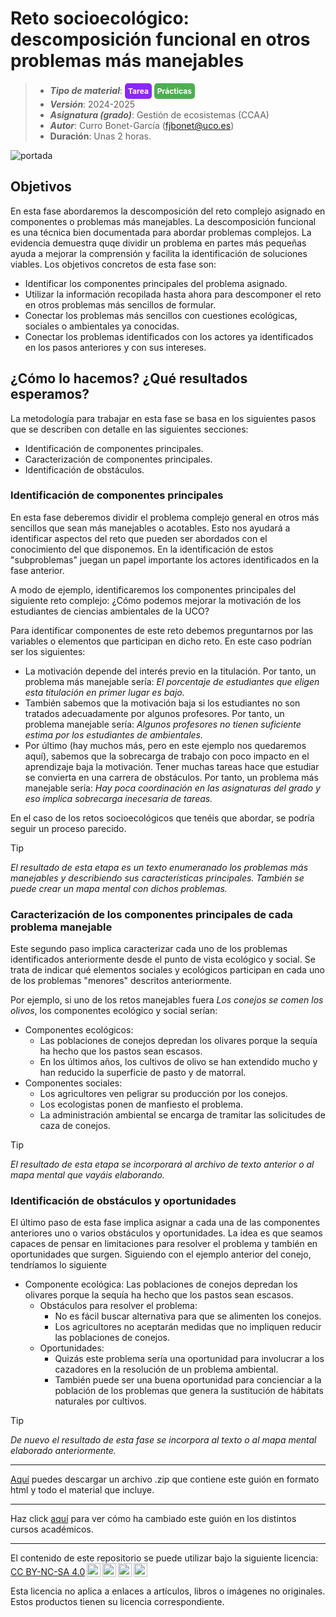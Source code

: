 #  Reto socioecológico: descomposición funcional en otros problemas más manejables

> + **_Tipo de material_**: <span style="display: inline-block; font-size: 12px; color: white; background-color: #8D26F5; border-radius: 5px; padding: 5px; font-weight: bold;"> Tarea</span> <span style="display: inline-block; font-size: 12px; color: white; background-color: #4caf50; border-radius: 5px; padding: 5px; font-weight: bold;"> Prácticas</span>
> + **_Versión_**: 2024-2025
> + **_Asignatura (grado)_**: Gestión de ecosistemas (CCAA)
> + **_Autor_**: Curro Bonet-García (fjbonet@uco.es)
> + **Duración**: Unas 2 horas.

![portada](https://raw.githubusercontent.com/aprendiendo-cosas/P_descomposicion_reto_gesteco_ccaa/regs/tags/2024_2025/imagenes/portada.png)



## Objetivos 

En esta fase abordaremos la descomposición del reto complejo asignado en componentes o problemas más manejables. La descomposición funcional es una técnica bien documentada para abordar problemas complejos. La evidencia demuestra quqe dividir un problema en partes más pequeñas ayuda a mejorar la comprensión y facilita la identificación de soluciones viables. Los objetivos concretos de esta fase son:

- Identificar los componentes principales del problema asignado.
- Utilizar la información recopilada hasta ahora para descomponer el reto en otros problemas más sencillos de formular.
- Conectar los problemas más sencillos con cuestiones ecológicas, sociales o ambientales ya conocidas. 
- Conectar los problemas identificados con los actores ya identificados en los pasos anteriores y con sus intereses.



## ¿Cómo lo hacemos? ¿Qué resultados esperamos?
La metodología para trabajar en esta fase se basa en los siguientes pasos que se describen con detalle en las siguientes secciones:

+ Identificación de componentes principales.
+ Caracterización de componentes principales.
+ Identificación de obstáculos.

### Identificación de componentes principales

En esta fase deberemos dividir el problema complejo general en otros más sencillos que sean más manejables o acotables. Esto nos ayudará a identificar aspectos del reto que pueden ser abordados con el conocimiento del que disponemos. En la identificación de estos "subproblemas" juegan un papel importante los actores identificados en la fase anterior.

A modo de ejemplo, identificaremos los componentes principales del siguiente reto complejo: ¿Cómo podemos mejorar la motivación de los estudiantes de ciencias ambientales de la UCO? 

Para identificar componentes de este reto debemos preguntarnos por las variables o elementos que participan en dicho reto. En este caso podrían ser los siguientes:

- La motivación depende del interés previo en la titulación. Por tanto, un problema más manejable sería: *El porcentaje de estudiantes que eligen esta titulación en primer lugar es bajo.*
- También sabemos que la motivación baja si los estudiantes no son tratados adecuadamente por algunos profesores. Por tanto, un problema manejable sería: *Algunos profesores no tienen suficiente estima por los estudiantes de ambientales.*
- Por último (hay muchos más, pero en este ejemplo nos quedaremos aquí), sabemos que la sobrecarga de trabajo con poco impacto en el aprendizaje baja la motivación. Tener muchas tareas hace que estudiar se convierta en una carrera de obstáculos. Por tanto, un problema más manejable sería: *Hay poca coordinación en las asignaturas del grado y eso implica sobrecarga inecesaria de tareas.* 

En el caso de los retos socioecológicos que tenéis que abordar, se podría seguir un proceso parecido.


> [!TIP] 
> *El resultado de esta etapa es un texto enumeranado los problemas más manejables y describiendo sus características principales. También se puede crear un mapa mental con dichos problemas.*



### Caracterización de los componentes principales de cada problema manejable

Este segundo paso implica caracterizar cada uno de los problemas identificados anteriormente desde el punto de vista ecológico y social. Se trata de indicar qué elementos sociales y ecológicos participan en cada uno de los problemas "menores" descritos anteriormente.

Por ejemplo, si uno de los retos manejables fuera *Los conejos se comen los olivos*, los componentes ecológico y social serían:

+ Componentes ecológicos:
  + Las poblaciones de conejos depredan los olivares porque la sequía ha hecho que los pastos sean escasos.
  + En los últimos años, los cultivos de olivo se han extendido mucho y han reducido la superficie de pasto y de matorral.
+ Componentes sociales:
  + Los agricultores ven peligrar su producción por los conejos. 
  + Los ecologistas ponen de manfiesto el problema.
  + La administración ambiental se encarga de tramitar las solicitudes de caza de conejos.



> [!TIP] 
> *El resultado de esta etapa se incorporará al archivo de texto anterior o al mapa mental que vayáis elaborando.*



### Identificación de obstáculos y oportunidades

El último paso de esta fase implica asignar a cada una de las componentes anteriores uno o varios obstáculos y oportunidades. La idea es que seamos capaces de pensar en limitaciones para resolver el problema y también en oportunidades que surgen. Siguiendo con el ejemplo anterior del conejo, tendríamos lo siguiente

- Componente ecológica: Las poblaciones de conejos depredan los olivares porque la sequía ha hecho que los pastos sean escasos.
  - Obstáculos para resolver el problema:
    - No es fácil buscar alternativa para que se alimenten los conejos.
    - Los agricultores no aceptarán medidas que no impliquen reducir las poblaciones de conejos.
  - Oportunidades:
    - Quizás este problema sería una oportunidad para involucrar a los cazadores en la resolución de un problema ambiental.
    - También puede ser una buena oportunidad para concienciar a la población de los problemas que genera la sustitución de hábitats naturales por cultivos.


> [!TIP] 
> *De nuevo el resultado de esta fase se incorpora al texto o al mapa mental elaborado anteriormente.*







****

[Aquí](https://github.com/aprendiendo-cosas/P_descomposicion_reto_gesteco_ccaa/archive/refs/tags/2024_2025.zip) puedes descargar un archivo .zip que contiene este guión en formato html y todo el material que incluye.

****
Haz click [aquí](https://github.com/aprendiendo-cosas/P_descomposicion_reto_gesteco_ccaa/releases) para ver cómo ha cambiado este guión en los distintos cursos académicos.

****
 <p xmlns:cc="http://creativecommons.org/ns#" >El contenido de este repositorio se puede utilizar bajo la siguiente licencia:  <a  href="https://creativecommons.org/licenses/by-nc-sa/4.0/?ref=chooser-v1"  target="_blank" rel="license noopener noreferrer"  style="display:inline-block;">CC BY-NC-SA 4.0<img  style="height:22px!important;margin-left:3px;vertical-align:text-bottom;"   src="https://mirrors.creativecommons.org/presskit/icons/cc.svg?ref=chooser-v1"  alt=""><img  style="height:22px!important;margin-left:3px;vertical-align:text-bottom;"   src="https://mirrors.creativecommons.org/presskit/icons/by.svg?ref=chooser-v1"  alt=""><img  style="height:22px!important;margin-left:3px;vertical-align:text-bottom;"   src="https://mirrors.creativecommons.org/presskit/icons/nc.svg?ref=chooser-v1"  alt=""><img  style="height:22px!important;margin-left:3px;vertical-align:text-bottom;"   src="https://mirrors.creativecommons.org/presskit/icons/sa.svg?ref=chooser-v1"  alt=""></a></p> 

<p>Esta licencia no aplica a enlaces a artículos, libros o imágenes no originales. Estos productos tienen su licencia correspondiente.</p>

